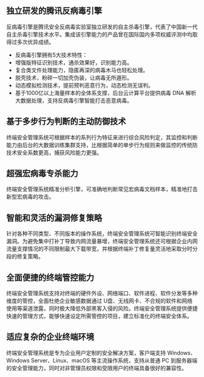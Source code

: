 ## 独立研发的腾讯反病毒引擎

反病毒引擎是腾讯安全反病毒实验室独立研发的自主杀毒引擎，代表了中国新一代自主杀毒引擎技术水平。集成该引擎能力的产品曾在国际国内多项权威评测中均取得过多次优异成绩。
- 反病毒引擎拥有5大技术特性：
 - 增强版特征识别技术，通杀效果好，识别能力高。
 - 复合类文件处理能力，隐匿再深的病毒木马也轻松处理。
 - 脱壳技术，粉碎一切加壳伪装，让病毒无所遁形。
 - 动态模拟检测技术，提前预判恶意行为，动态检测无误判。
 - 基于1000亿以上海量样本的全体系支撑，后台云计算平台提供病毒 DNA 解析大数据处理，支持反病毒引擎智能打击恶意病毒。
 
## 基于多步行为判断的主动防御技术
终端安全管理系统可根据样本的系列行为特征来进行综合风险判定，其监控和判断能力由后台的大数据训练集群支持，比根据简单的单步行为规则来做监控的传统防技术安全系数更高，捕获风险能力更强。
## 超强宏病毒专杀能力
终端安全管理系统精准分析引擎，可准确地判断常见宏病毒文档样本，精准地打击新型宏病毒的攻击。
## 智能和灵活的漏洞修复策略
针对各种不同类型、不同版本的操作系统，终端安全管理系统可智能识别终端安全漏洞。为避免集中打补丁导致内网流量暴增，终端安全管理系统还可根据企业内网流量支撑情况的不同限制最大下载带宽，并根据终端补丁修复量灵活地采取分时分段的修复策略。
## 全面便捷的终端管控能力
终端安全管理系统支持对终端的硬件外设、网络端口、软件进程、软件分发等多种维度的管控，全面杜绝企业敏感数据通过 U盘、无线网卡、不合规的软件和网络使用等渠道泄露，同时极大降低外部黑客入侵的风险。终端安全管理系统提供便捷快速的管理方式，能够快速设定所需管控的项目，建立标准化的终端安全体系。
## 适应复杂的企业终端环境
终端安全管理系统是专为企业用户定制的安全解决方案，客户端支持 Windows、Windows Server、Linux、macOS 等主流操作系统，支持从普通 PC 到服务器端的安全管理能力，同时对非管理员权限和受限用户的终端具备很好的兼容性。 
